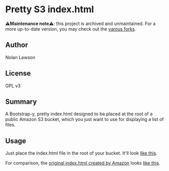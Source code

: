 Pretty S3 index.html
====================

⚠**Maintenance note**⚠: this project is archived and unmaintained. For a more up-to-date version, you may check out the [varous forks](https://github.com/nolanlawson/pretty-s3-index-html/issues/6).

Author
-------
Nolan Lawson

License
--------
GPL v3

Summary
---------

A Bootstrap-y, pretty index.html designed to be placed at the root of a public Amazon S3 bucket, which
you just want to use for displaying a list of files.

Usage
-------

Just place the index.html file in the root of your bucket.  It'll look [like this][1].

For comparison, the [original index.html created by Amazon][2] looks [like this][3].


[1]: https://nolanlawson.s3.amazonaws.com/index.html
[2]: https://aws.amazon.com/code/1713
[3]: http://regexp.s3.amazonaws.com/list.html
